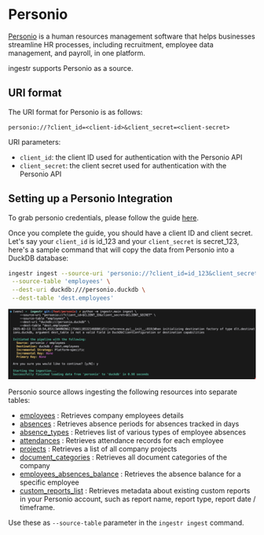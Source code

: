 # Personio
[Personio](https://personio.de/) is a human resources management software that helps businesses
streamline HR processes, including recruitment, employee data management, and payroll, in one
platform.

ingestr supports Personio as a source.

## URI format

The URI format for Personio is as follows:

```plaintext
personio://?client_id=<client-id>&client_secret=<client-secret>
```

URI parameters:

- `client_id`: the client ID used for authentication with the Personio API
- `client_secret`: the client secret used for authentication with the Personio API

## Setting up a Personio Integration

To grab personio credentials, please follow the guide [here](https://dlthub.com/docs/dlt-ecosystem/verified-sources/personio#grab-credentials).

Once you complete the guide, you should have a client ID and client secret. Let's say your `client_id` is id_123 and your `client_secret` is secret_123, here's a sample command that will copy the data from Personio into a DuckDB database:

```bash
ingestr ingest --source-uri 'personio://?client_id=id_123&client_secret=secret_123' \
 --source-table 'employees' \
 --dest-uri duckdb:///personio.duckdb \
 --dest-table 'dest.employees'
```

<img alt="personio_img" src="../media/personio.png"/>


Personio source allows ingesting the following resources into separate tables:
- [employees](https://developer.personio.de/reference/get_company-employees) : Retrieves company employees details
- [absences](https://developer.personio.de/reference/get_company-time-offs) : Retrieves absence periods for absences tracked in days
- [absence_types](https://developer.personio.de/reference/get_company-time-off-types) : Retrieves list of various types of employee absences
- [attendances](https://developer.personio.de/reference/get_company-attendances) : Retrieves attendance records for each employee
- [projects](https://developer.personio.de/reference/get_company-attendances-projects) : Retrieves a list of all company projects
- [document_categories](https://developer.personio.de/reference/get_company-document-categories) : Retrieves all document categories of the company
- [employees_absences_balance](https://developer.personio.de/reference/get_company-employees-employee-id-absences-balance) : Retrieves the absence balance for a specific employee
- [custom_reports_list](https://developer.personio.de/reference/listreports) : Retrieves metadata about existing custom reports in your Personio account, such as report name, report type, report date / timeframe.

Use these as `--source-table` parameter in the `ingestr ingest` command.